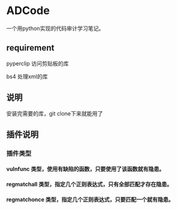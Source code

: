 # ADCode
一个用python实现的代码审计学习笔记。

## requirement
pyperclip 访问剪贴板的库

bs4 处理xml的库
## 说明
安装完需要的库，git clone下来就能用了

## 插件说明
### 插件类型
#### vulnfunc 类型，使用有缺陷的函数，只要使用了该函数就有隐患。
#### regmatchall 类型，指定几个正则表达式，只有全部匹配才存在隐患。
#### regmatchonce 类型，指定几个正则表达式，只要匹配一个就有隐患。
